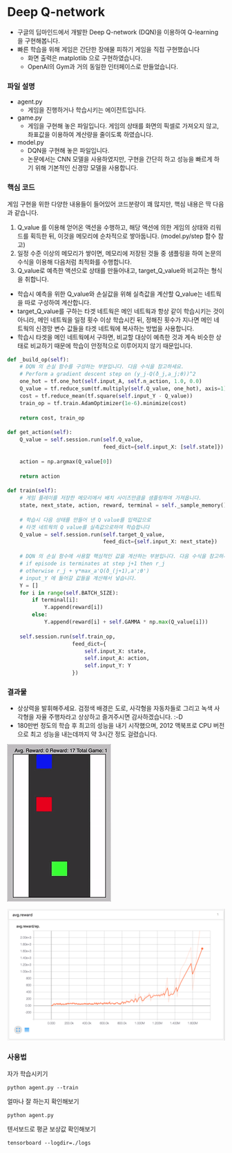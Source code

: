 # Deep Q-network

- 구글의 딥마인드에서 개발한 Deep Q-network (DQN)을 이용하여 Q-learning 을 구현해봅니다.
- 빠른 학습을 위해 게임은 간단한 장애물 피하기 게임을 직접 구현했습니다
  - 화면 출력은 matplotlib 으로 구현하였습니다.
  - OpenAI의 Gym과 거의 동일한 인터페이스로 만들었습니다.

### 파일 설명

- agent.py
  - 게임을 진행하거나 학습시키는 에이전트입니다.
- game.py
  - 게임을 구현해 놓은 파일입니다. 게임의 상태를 화면의 픽셀로 가져오지 않고, 좌표값을 이용하여 계산량을 줄이도록 하였습니다.
- model.py
  - DQN을 구현해 놓은 파일입니다.
  - 논문에서는 CNN 모델을 사용하였지만, 구현을 간단히 하고 성능을 빠르게 하기 위해 기본적인 신경망 모델을 사용합니다.

### 핵심 코드

게임 구현을 위한 다양한 내용들이 들어있어 코드분량이 꽤 많지만, 핵심 내용은 딱 다음과 같습니다.

1. Q_value 를 이용해 얻어온 액션을 수행하고, 해당 액션에 의한 게임의 상태와 리워드를 획득한 뒤, 이것을 메모리에 순차적으로 쌓아둡니다. (model.py/step 함수 참고)
2. 일정 수준 이상의 메모리가 쌓이면, 메모리에 저장된 것들 중 샘플링을 하여 논문의 수식을 이용해 다음처럼 최적화를 수행합니다.
3. Q_value로 예측한 액션으로 상태를 만들어내고, target_Q_value와 비교하는 형식을 취합니다.
  - 학습시 예측을 위한 Q_value와 손실값을 위해 실측값을 계산할 Q_value는 네트웍을 따로 구성하여 계산합니다.
  - target_Q_value를 구하는 타겟 네트웍은 메인 네트웍과 항상 같이 학습시키는 것이 아니라, 메인 네트웍을 일정 횟수 이상 학습시킨 뒤, 정해진 횟수가 지나면 메인 네트웍의 신경망 변수 값들을 타겟 네트웍에 복사하는 방법을 사용합니다.
  - 학습시 타겟을 메인 네트웍에서 구하면, 비교할 대상이 예측한 것과 계속 비슷한 상태로 비교하기 때문에 학습이 안정적으로 이루어지지 않기 때문입니다.

```python
def _build_op(self):
    # DQN 의 손실 함수를 구성하는 부분입니다. 다음 수식을 참고하세요.
    # Perform a gradient descent step on (y_j-Q(ð_j,a_j;θ))^2
    one_hot = tf.one_hot(self.input_A, self.n_action, 1.0, 0.0)
    Q_value = tf.reduce_sum(tf.multiply(self.Q_value, one_hot), axis=1)
    cost = tf.reduce_mean(tf.square(self.input_Y - Q_value))
    train_op = tf.train.AdamOptimizer(1e-6).minimize(cost)

    return cost, train_op

def get_action(self):
    Q_value = self.session.run(self.Q_value,
                               feed_dict={self.input_X: [self.state]})

    action = np.argmax(Q_value[0])

    return action

def train(self):
    # 게임 플레이를 저장한 메모리에서 배치 사이즈만큼을 샘플링하여 가져옵니다.
    state, next_state, action, reward, terminal = self._sample_memory()

    # 학습시 다음 상태를 만들어 낸 Q value를 입력값으로
    # 타겟 네트웍의 Q value를 실측값으로하여 학습합니다
    Q_value = self.session.run(self.target_Q_value,
                               feed_dict={self.input_X: next_state})

    # DQN 의 손실 함수에 사용할 핵심적인 값을 계산하는 부분입니다. 다음 수식을 참고하세요.
    # if episode is terminates at step j+1 then r_j
    # otherwise r_j + γ*max_a'Q(ð_(j+1),a';θ')
    # input_Y 에 들어갈 값들을 계산해서 넣습니다.
    Y = []
    for i in range(self.BATCH_SIZE):
        if terminal[i]:
            Y.append(reward[i])
        else:
            Y.append(reward[i] + self.GAMMA * np.max(Q_value[i]))

    self.session.run(self.train_op,
                     feed_dict={
                         self.input_X: state,
                         self.input_A: action,
                         self.input_Y: Y
                     })
```

### 결과물

- 상상력을 발휘해주세요. 검정색 배경은 도로, 사각형을 자동차들로 그리고 녹색 사각형을 자율 주행차라고 상상하고 즐겨주시면 감사하겠습니다. :-D
- 180만번 정도의 학습 후 최고의 성능을 내기 시작했으며, 2012 맥북프로 CPU 버전으로 최고 성능을 내는데까지 약 3시간 정도 걸렸습니다.

![게임](screenshot_game.gif)

![텐서보드](screenshot_tensorboard.png)

### 사용법

자가 학습시키기

```
python agent.py --train
```

얼마나 잘 하는지 확인해보기

```
python agent.py
```

텐서보드로 평균 보상값 확인해보기

```
tensorboard --logdir=./logs
```
